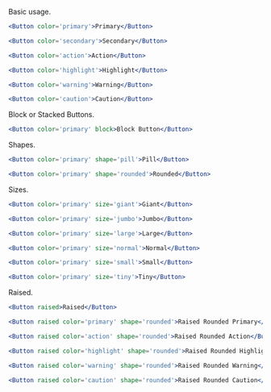 Basic usage.

```jsx
<Button color='primary'>Primary</Button>
```

```jsx
<Button color='secondary'>Secondary</Button>
```

```jsx
<Button color='action'>Action</Button>
```

```jsx
<Button color='highlight'>Highlight</Button>
```

```jsx
<Button color='warning'>Warning</Button>
```

```jsx
<Button color='caution'>Caution</Button>
```

Block or Stacked Buttons.

```jsx
<Button color='primary' block>Block Button</Button>
```

Shapes.

```jsx
<Button color='primary' shape='pill'>Pill</Button>
```

```jsx
<Button color='primary' shape='rounded'>Rounded</Button>
```

Sizes.

```jsx
<Button color='primary' size='giant'>Giant</Button>
```

```jsx
<Button color='primary' size='jumbo'>Jumbo</Button>
```

```jsx
<Button color='primary' size='large'>Large</Button>
```

```jsx
<Button color='primary' size='normal'>Normal</Button>
```

```jsx
<Button color='primary' size='small'>Small</Button>
```

```jsx
<Button color='primary' size='tiny'>Tiny</Button>
```

Raised.
```jsx
<Button raised>Raised</Button>
```

```jsx
<Button raised color='primary' shape='rounded'>Raised Rounded Primary</Button>
```

```jsx
<Button raised color='action' shape='rounded'>Raised Rounded Action</Button>
```

```jsx
<Button raised color='highlight' shape='rounded'>Raised Rounded Highlight</Button>
```

```jsx
<Button raised color='warning' shape='rounded'>Raised Rounded Warning</Button>
```

```jsx
<Button raised color='caution' shape='rounded'>Raised Rounded Caution</Button>
```
